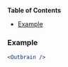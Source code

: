 <!-- START doctoc generated TOC please keep comment here to allow auto update -->

<!-- DON'T EDIT THIS SECTION, INSTEAD RE-RUN doctoc TO UPDATE -->

**Table of Contents**

* [Example](#example)

<!-- END doctoc generated TOC please keep comment here to allow auto update -->

### Example

```jsx
<Outbrain />
```
